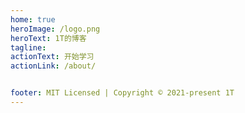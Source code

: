 ```yaml
---
home: true
heroImage: /logo.png
heroText: 1T的博客
tagline: 
actionText: 开始学习
actionLink: /about/


footer: MIT Licensed | Copyright © 2021-present 1T
---
```

